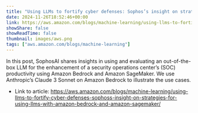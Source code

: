 ```yaml
---
title: "Using LLMs to fortify cyber defenses: Sophos’s insight on strategies for using LLMs with Amazon Bedrock and Amazon SageMaker"
date: 2024-11-26T18:52:46+00:00
link: https://aws.amazon.com/blogs/machine-learning/using-llms-to-fortify-cyber-defenses-sophoss-insight-on-strategies-for-using-llms-with-amazon-bedrock-and-amazon-sagemaker/
showShare: false
showReadTime: false
thumbnail: images/aws.png
tags: ["aws.amazon.com/blogs/machine-learning"]
---
```

In this post, SophosAI shares insights in using and evaluating an out-of-the-box LLM for the enhancement of a security operations center’s (SOC) productivity using Amazon Bedrock and Amazon SageMaker. We use Anthropic’s Claude 3 Sonnet on Amazon Bedrock to illustrate the use cases.

- Link to article: https://aws.amazon.com/blogs/machine-learning/using-llms-to-fortify-cyber-defenses-sophoss-insight-on-strategies-for-using-llms-with-amazon-bedrock-and-amazon-sagemaker/